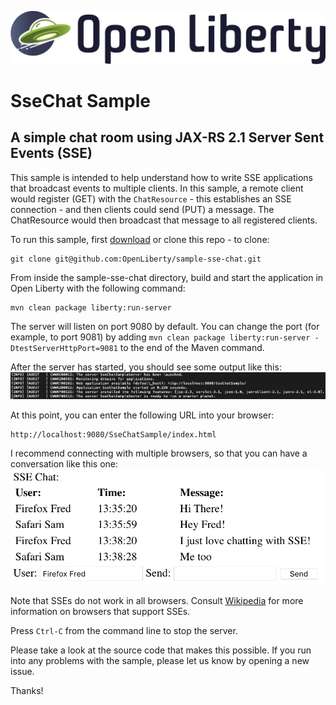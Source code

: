 ![](https://github.com/OpenLiberty/open-liberty/blob/master/logos/logo_horizontal_light_navy.png)

# SseChat Sample
## A simple chat room using JAX-RS 2.1 Server Sent Events (SSE)

This sample is intended to help understand how to write SSE applications that broadcast events to multiple clients.
In this sample, a remote client would register (GET) with the `ChatResource` - this establishes an SSE connection - and then clients could send (PUT) a message.
The ChatResource would then broadcast that message to all registered clients.

To run this sample, first [download](https://github.com/OpenLiberty/sample-sse-chat/archive/master.zip) or clone this repo - to clone:
```
git clone git@github.com:OpenLiberty/sample-sse-chat.git
```

From inside the sample-sse-chat directory, build and start the application in Open Liberty with the following command:
```
mvn clean package liberty:run-server
```

The server will listen on port 9080 by default.  You can change the port (for example, to port 9081) by adding `mvn clean package liberty:run-server -DtestServerHttpPort=9081` to the end of the Maven command.

After the server has started, you should see some output like this:
![](https://github.com/OpenLiberty/sample-sse-chat/raw/master/img/CmdServerStarted.png)

At this point, you can enter the following URL into your browser:
```
http://localhost:9080/SseChatSample/index.html
```

I recommend connecting with multiple browsers, so that you can have a conversation like this one:
![](https://github.com/OpenLiberty/sample-sse-chat/raw/master/img/SseChatBrowser.png)

Note that SSEs do not work in all browsers.  Consult [Wikipedia](https://en.wikipedia.org/wiki/Server-sent_events#Web_browsers) for more information on browsers that support SSEs.

Press `Ctrl-C` from the command line to stop the server.

Please take a look at the source code that makes this possible.  If you run into any problems with the sample, please let us know by opening a new issue.

Thanks!

